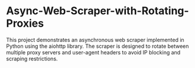 # Async-Web-Scraper-with-Rotating-Proxies
This project demonstrates an asynchronous web scraper implemented in Python using the aiohttp library. The scraper is designed to rotate between multiple proxy servers and user-agent headers to avoid IP blocking and scraping restrictions.
